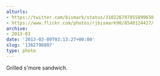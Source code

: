 ```yaml
---
alturls:
- https://twitter.com/bismark/status/310226797855899650
- https://www.flickr.com/photos/rjbismark90/8540124427/
archive:
- 2013-03
date: '2013-03-09T03:13:27+00:00'
slug: '1362798807'
type: photo
---
```


Grilled s'more sandwich.

